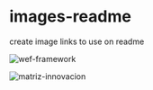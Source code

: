 # images-readme
create image links to use on readme

![wef-framework](https://user-images.githubusercontent.com/28813060/60467463-545e6300-9c1c-11e9-83b4-f6ae195c4387.png)

![matriz-innovacion](https://user-images.githubusercontent.com/28813060/60467297-e31eb000-9c1b-11e9-9150-7744bfcdf6ad.png)
